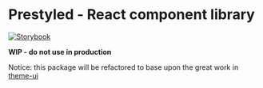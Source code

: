 # Prestyled - React component library

[![Storybook](https://cdn.jsdelivr.net/gh/storybooks/brand@master/badge/badge-storybook.svg)](https://pixelmord.github.io/prestyled/)

**WIP - do not use in production**

Notice: this package will be refactored to base upon the great work in [theme-ui](https://theme-ui.com/)
